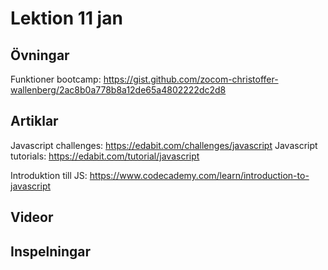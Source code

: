 # Lektion 11 jan

## Övningar

Funktioner bootcamp: https://gist.github.com/zocom-christoffer-wallenberg/2ac8b0a778b8a12de65a4802222dc2d8

## Artiklar

Javascript challenges: https://edabit.com/challenges/javascript
Javascript tutorials: https://edabit.com/tutorial/javascript

Introduktion till JS: https://www.codecademy.com/learn/introduction-to-javascript

## Videor

## Inspelningar